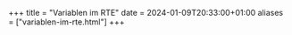 +++
title = "Variablen im RTE"
date = 2024-01-09T20:33:00+01:00
aliases = ["variablen-im-rte.html"]
+++
